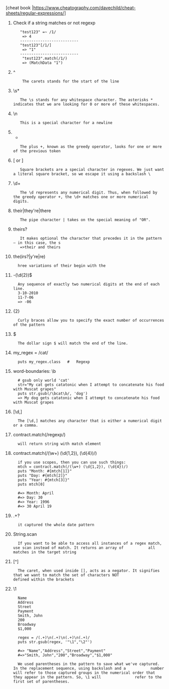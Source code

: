 [cheat book |https://www.cheatography.com/davechild/cheat-sheets/regular-expressions/]

1. Check if a string matches or not regexp

          "test123" =~ /1/
           => 4
          --------------------------
          "test123"[/1/]
           => "1"
          --------------------------
           "test123".match(/1/)
           => (MatchData "1")
2. ^
           
           The carets stands for the start of the line
3. \s*
          
          The \s stands for any whitespace character. The asterisks * indicates that we are looking for 0 or more of these whitespaces.
4. \n
          
          This is a special character for a newline
5. +
          
          The plus +, known as the greedy operator, looks for one or more of the previous token
6. \[ or \]
          
          Square brackets are a special character in regexes. We just want a literal square bracket, so we escape it using a backslash \
7. \d+
          
          The \d represents any numerical digit. Thus, when followed by the greedy operator +, the \d+ matches one or more numerical digits.
8. their|they're|there
          
          
          The pipe character | takes on the special meaning of "OR".
9. theirs?
          
          It makes optional the character that precedes it in the pattern – in this case, the s
          =>their and theirs
10. the(irs?|y're|re)
          
          hree variations of their begin with the
11. -(\d{2})$
          
          Any sequence of exactly two numerical digits at the end of each line.
          3-10-2010
          11-7-06
          => -06
12. {2}
          
          Curly braces allow you to specify the exact number of occurrences of the pattern 
13. $
          
          The dollar sign $ will match the end of the line.
14. my_regex = /cat/
          
          puts my_regex.class   #   Regexp
15. word-boundaries: \b
          
          # gsub only world 'cat'
          str="My cat gets catatonic when I attempt to concatenate his food with Muscat grapes"
          puts str.gsub(/\bcat\b/, 'dog')
          => My dog gets catatonic when I attempt to concatenate his food with Muscat grapes
16. [\d,]

          The [\d,] matches any character that is either a numerical digit or a comma.
17. contract.match(/regexp/)
          
          will return string with match element
18. contract.match(/(\w+) (\d{1,2}), (\d{4})/)

          if you use scopes, then you can use such things:
          mtch = contract.match(/(\w+) (\d{1,2}), (\d{4})/)
          puts "Month: #{mtch[1]}"
          puts "Day: #{mtch[2]}"
          puts "Year: #{mtch[3]}"
          puts mtch[0]
          
          #=> Month: April
          #=> Day: 30
          #=> Year: 1996
          #=> 30 April 19
19. .+?

          it captured the whole date pattern
20. String.scan

          If you want to be able to access all instances of a regex match, use scan instead of match. It returns an array of           all matches in the target string
21. [^]
          
          The caret, when used inside [], acts as a negator. It signifies that we want to match the set of characters NOT               defined within the brackets
22. \1
          
          Name
          Address
          Street
          Payment
          Smith, John
          200
          Broadway
          $1,000
          
          regex = /(.+)\n(.+)\n(.+)\n(.+)/
          puts str.gsub(regex, '"\1","\2"')

          #=> "Name","Address","Street","Payment"
          #=>"Smith, John","200","Broadway","$1,000"
          
          We used parentheses in the pattern to save what we've captured. In the replacement sequence, using backslash and a           number will refer to those captured groups in the numerical order that they appear in the pattern. So, \1 will               refer to the first set of parentheses.
          
 
